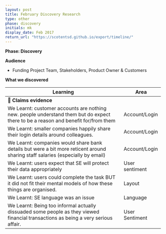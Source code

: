 ```yaml
---
layout: post
title: February Discovery Research
type: other
phase: discovery
initials: mk
display_date: Feb 2017
return_url: "https://scotentsd.github.io/export/timeline/"
---
```


**Phase: Discovery**

**Audience**
- Funding Project Team, Stakeholders, Product Owner & Customers

**What we discovered**


Learning | Area
--- | ---
📖 **Claims evidence** | 	
 We Learnt: customer accounts are nothing new. people understand them but do expect there to be a reason and benefit for/from them	| Account/Login
 We Learnt: smaller companies happily share their login details around colleagues. 	| Account/Login
 We Learnt: companies would share bank details but were a bit more reticent around sharing staff salaries (especially by email)	| Account/Login
 We Learnt: users expect that SE will protect their data appropriately	| User sentiment
 We Learnt: users could complete the task BUT it did not fit their mental models of how these things are organised.	| Layout
 We Learnt: SE language was an issue	| Language
 We Learnt: Being too informal actually dissuaded some people as they viewed financial transactions as being a very serious affair.	| User Sentiment





<!--more-->
